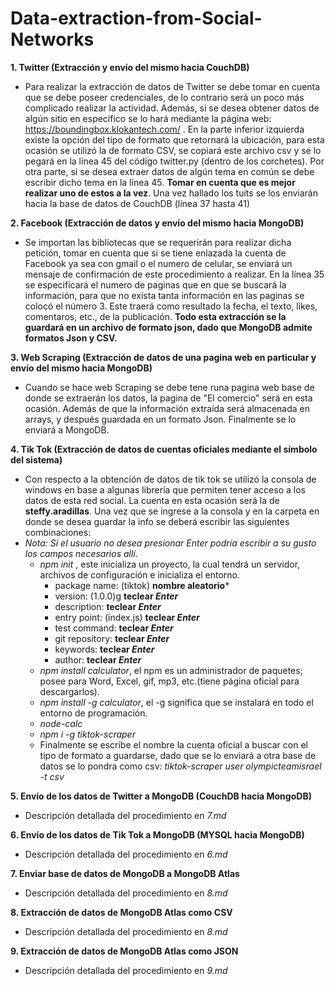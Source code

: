 # Data-extraction-from-Social-Networks

**1. Twitter (Extracción y envío del mismo hacia CouchDB)**
   - Para realizar la extracción de datos de Twitter se debe tomar en cuenta que se debe poseer credenciales, de lo contrario será un poco más complicado realizar la actividad. Además, si se desea obtener datos de algún sitio en específico se lo hará mediante la página web: https://boundingbox.klokantech.com/ . En la parte inferior izquierda existe la opción del tipo de formato que retornará la ubicación, para esta ocasión se utilizó la de formato CSV, se copiará este archivo csv y se lo pegará en la línea 45 del código twitter.py (dentro de los corchetes). Por otra parte, si se desea extraer datos de algún tema en común se debe escribir dicho tema en la línea 45. **Tomar en cuenta que es mejor realizar uno de estos a la vez**.
Una vez hallado los tuits se los enviarán hacia la base de datos de CouchDB (línea 37 hasta 41)

**2. Facebook (Extracción de datos y envío del mismo hacia MongoDB)**
   - Se importan las bibliotecas que se requerirán para realizar dicha petición, tomar en cuenta que si se tiene enlazada la cuenta de Facebook ya sea con gmail o el numero de celular, se enviará un mensaje de confirmación de este procedimiento a realizar.
En la línea 35 se especificará el numero de paginas que en que se buscará la información, para que no exista tanta información en las paginas se colocó el número 3. Este traerá como resultado la fecha, el texto, likes, comentaros, etc., de la publicación. **Todo esta extracción se la guardará en un archivo de formato json, dado que MongoDB admite formatos Json y CSV.**

**3. Web Scraping (Extracción de datos de una pagina web en particular y envío del mismo hacia MongoDB)**
   - Cuando se hace web Scraping se debe tene runa pagina web base de donde se extraerán los datos, la pagina de "El comercio" será en esta ocasión. Además de que la información extraída será almacenada en arrays, y después guardada en un formato Json. Finalmente se lo enviará a MongoDB.

**4. Tik Tok (Extracción de datos de cuentas oficiales mediante el símbolo del sistema)**
   - Con respecto a la obtención de datos de tik tok se utilizó la consola de windows en base a algunas librería que permiten tener acceso a los datos de esta red social. La cuenta en esta ocasión será la de **steffy.aradillas**. Una vez que se ingrese a la consola y en la carpeta en donde se desea guardar la info se deberá escribir las siguientes combinaciones:
   - *Nota: Si el usuario no desea presionar Enter podría escribir a su gusto los campos necesarios allí.*
     - *npm init* , este inicializa un proyecto, la cual tendrá un servidor, archivos de configuración e inicializa el entorno. 
       - package name: (tiktok) **nombre aleatorio***
       - version: (1.0.0)g **teclear *Enter***
       - description: **teclear *Enter***
       - entry point: (index.js) **teclear *Enter***
       - test command: **teclear *Enter***
       - git repository: **teclear *Enter***
       - keywords: **teclear *Enter***
       - author: **teclear *Enter***
     - *npm install calculator*, el npm es un administrador de paquetes; posee para Word, Excel, gif, mp3, etc.(tiene página oficial para descargarlos).
     - *npm install -g calculator*, el -g significa que se instalará en todo el entorno de programación.
     - *node-calc*
     - *npm i -g tiktok-scraper*    
     - Finalmente se escribe el nombre la cuenta oficial a buscar con el tipo de formato a guardarse, dado que se lo enviará a otra base de datos se lo pondra como csv: *tiktok-scraper user olympicteamisrael -t csv*


**5. Envío de los datos de Twitter a MongoDB (CouchDB hacia MongoDB)**
   - Descripción detallada del procedimiento en *7.md*
  
**6. Envío de los datos de Tik Tok a MongoDB (MYSQL hacia MongoDB)**
   - Descripción detallada del procedimiento en *6.md*
         
**7. Enviar base de datos de MongoDB a MongoDB Atlas**
   - Descripción detallada del procedimiento en *8.md*
  
**8. Extracción de datos de MongoDB Atlas como CSV**
   - Descripción detallada del procedimiento en *8.md*
 
**9. Extracción de datos de MongoDB Atlas como JSON**
   - Descripción detallada del procedimiento en *9.md*

  
